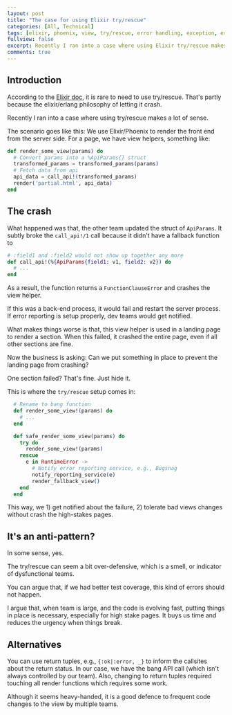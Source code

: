```yaml
---
layout: post
title: "The case for using Elixir try/rescue"
categories: [All, Technical]
tags: [elixir, phoenix, view, try/rescue, error handling, exception, error]
fullview: false
excerpt: Recently I ran into a case where using Elixir try/rescue makes a lot of sense.
comments: true
---
```


## Introduction

According to the [Elixir doc](https://elixir-lang.org/getting-started/try-catch-and-rescue.html), it is rare to need to use try/rescue. That's partly because the elixir/erlang philosophy of letting it crash.

Recently I ran into a case where using try/rescue makes a lot of sense.

The scenario goes like this: We use Elixir/Phoenix to render the front end from the server side. For a page, we
have view helpers, something like:

```elixir
def render_some_view(params) do
  # Convert params into a %ApiParams{} struct
  transformed_params = transformed_params(params)
  # Fetch data from api
  api_data = call_api!(transformed_params)
  render('partial.html', api_data)
end
```

## The crash

What happened was that, the other team updated the struct of `ApiParams`. It subtly broke the `call_api!/1` call because it didn't have a fallback function to

```elixir
# :field1 and :field2 would not show up together any more
def call_api!(%{ApiParams{field1: v1, field2: v2}) do
  # ...
end
```
As a result, the function returns a `FunctionClauseError` and crashes the view helper.

If this was a back-end process, it would fail and restart the server process. If error reporting is setup properly, dev teams would get notified.

What makes things worse is that, this view helper is used in a landing page to render a section. When this failed, it crashed the entire page, even if all other sections are fine.

Now the business is asking: Can we put something in place to prevent the landing page from crashing?

One section failed? That's fine. Just hide it.

This is where the `try/rescue`	setup comes in:

```elixir
  # Rename to bang function
  def render_some_view!(params) do
    # ...
  end

  def safe_render_some_view(params) do
    try do
      render_some_view!(params)
    rescue
      e in RuntimeError ->
        # Notify error reporting service, e.g., Bugsnag
        notify_reporting_service(e)
        render_fallback_view()
    end
  end
```

This way, we 1) get notified about the failure, 2) tolerate bad views changes without crash the high-stakes pages.

## It's an anti-pattern?
In some sense, yes.

The try/rescue can seem a bit over-defensive, which is a smell, or indicator of dysfunctional teams.

You can argue that, if we had better test coverage, this kind of errors should not happen.

I argue that, when team is large, and the code is evolving fast, putting things in place is necessary, especially for high stake pages. It buys us time and reduces the urgency when things break.

## Alternatives

You can use return tuples, e.g., `{:ok|:error, _}` to inform the callsites about the return status. In our case, we have the bang API call (which isn't always controlled by our team). Also, changing to return tuples required touching all render functions which requires some work.

Although it seems heavy-handed, it is a good defence to frequent code changes to the view by multiple teams.

